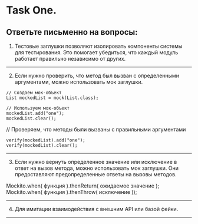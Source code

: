 #  Task One. 
## Ответьте письменно на вопросы:

1) Тестовые заглушки  позволяют изолировать компоненты системы для тестирования. Это помогает убедиться, что каждый модуль работает правильно независимо от других.  
___
2) Если нужно проверить, что метод был вызван с определенными аргументами, можно использовать мок заглушки.

```
// Создаем мок-объект
List mockedList = mock(List.class);

// Используем мок-объект
mockedList.add("one");
mockedList.clear();
```

// Проверяем, что методы были вызваны с правильными аргументами
```
verify(mockedList).add("one");   
verify(mockedList).clear();
```
___
3) Если нужно вернуть определенное значение или исключение в ответ на вызов метода, можно использовать мок заглушки. Они предоставляют предопределенные ответы на вызовы методов.

Mockito.when( функция ).thenReturn( ожидаемое значение );
Mockito.when( функция ).thenThrow( исключение ));
___
4) Для имитации взаимодействия с внешним API или базой фейки.
___
